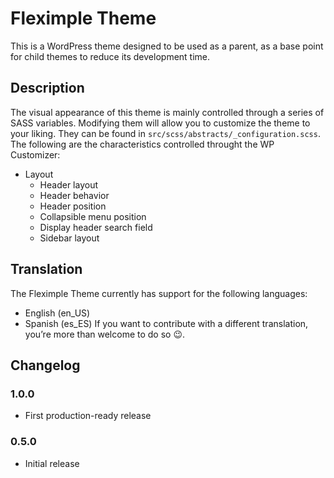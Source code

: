 # Fleximple Theme
This is a WordPress theme designed to be used as a parent, as a base point for child themes to reduce its development time.

## Description
The visual appearance of this theme is mainly controlled through a series of SASS variables. Modifying them will allow you to customize the theme to your liking. They can be found in `src/scss/abstracts/_configuration.scss`.
The following are the characteristics controlled throught the WP Customizer:
- Layout
  - Header layout
  - Header behavior
  - Header position
  - Collapsible menu position
  - Display header search field
  - Sidebar layout

## Translation
The Fleximple Theme currently has support for the following languages:
- English (en_US)
- Spanish (es_ES)
If you want to contribute with a different translation, you’re more than welcome to do so 😉.

## Changelog
### 1.0.0
- First production-ready release
### 0.5.0
- Initial release